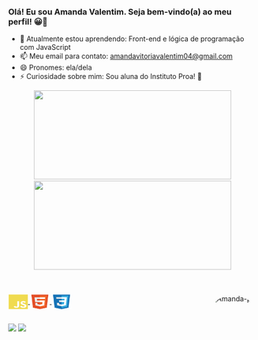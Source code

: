### Olá! Eu sou Amanda Valentim. Seja bem-vindo(a) ao meu perfil! 😀👋


- 🌱 Atualmente estou aprendendo: Front-end e lógica de programação com JavaScript
- 📫 Meu email para contato: amandavitoriavalentim04@gmail.com
- 😄 Pronomes: ela/dela
- ⚡ Curiosidade sobre mim: Sou aluna do Instituto Proa! 💙  

<div align="center">
  <a href="https://github.com/amandavalentim">
  <img height="180em" width="400em" src="https://github-readme-stats.vercel.app/api?username=amandavalentim&show_icons=true&theme=white&include_all_commits=true&count_private=true"/>
  <img height="180em" width="400em" src="https://github-readme-stats.vercel.app/api/top-langs/?username=amandavalentim&layout=compact&langs_count=7&theme=white"/>
</div>
  
  ##  
<div style="display: inline_block"><br>
  <img align="center" alt="Amanda-Js" height="30" width="40" src="https://raw.githubusercontent.com/devicons/devicon/master/icons/javascript/javascript-plain.svg">
  <img align="center" alt="Amanda-HTML" height="30" width="40" src="https://raw.githubusercontent.com/devicons/devicon/master/icons/html5/html5-original.svg">
  <img align="center" alt="Amanda-CSS" height="30" width="40" src="https://raw.githubusercontent.com/devicons/devicon/master/icons/css3/css3-original.svg">
   <img align="right" alt="Amanda-pic" height="200" style="border-radius:80px;" src="https://media.discordapp.net/attachments/967928980336443445/971558472481120276/download20220400202113.png">
</div>  
  
##
 <div>
  <a href="https://www.linkedin.com/in/amanda-valentim-a5941a1b7/" target="_blank"><img src="https://img.shields.io/badge/-LinkedIn-%230077B5?style=for-the-badge&logo=linkedin&logoColor=white" target="_blank"></a> 
   <a href = "mailto:amandavitoriavalentim04@gmail.com"><img src="https://img.shields.io/badge/-Gmail-%23333?style=for-the-badge&logo=gmail&logoColor=white" target="_blank"></a>
  </div>  
  
  

  
